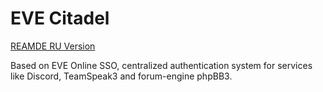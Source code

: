 # EVE Citadel
[REAMDE RU Version](README_RU.md)

Based on EVE Online SSO, centralized authentication system for services like Discord, TeamSpeak3 and forum-engine phpBB3.
